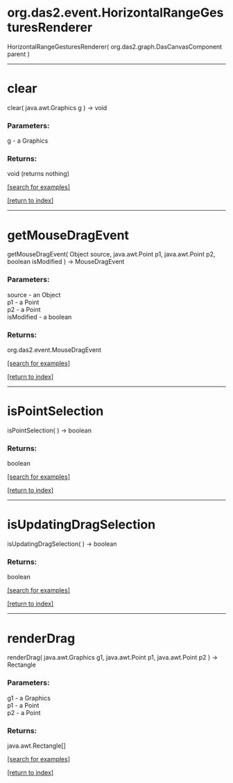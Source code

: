 # org.das2.event.HorizontalRangeGesturesRenderer
HorizontalRangeGesturesRenderer( org.das2.graph.DasCanvasComponent parent )


***
<a name="clear"></a>
# clear
clear( java.awt.Graphics g ) &rarr; void



### Parameters:
g - a Graphics

### Returns:
void (returns nothing)


<a href="https://github.com/autoplot/dev/search?q=clear&unscoped_q=clear">[search for examples]</a>

<a href="https://github.com/autoplot/documentation/blob/master/javadoc/index-all.md">[return to index]</a>

***
<a name="getMouseDragEvent"></a>
# getMouseDragEvent
getMouseDragEvent( Object source, java.awt.Point p1, java.awt.Point p2, boolean isModified ) &rarr; MouseDragEvent



### Parameters:
source - an Object
<br>p1 - a Point
<br>p2 - a Point
<br>isModified - a boolean

### Returns:
org.das2.event.MouseDragEvent


<a href="https://github.com/autoplot/dev/search?q=getMouseDragEvent&unscoped_q=getMouseDragEvent">[search for examples]</a>

<a href="https://github.com/autoplot/documentation/blob/master/javadoc/index-all.md">[return to index]</a>

***
<a name="isPointSelection"></a>
# isPointSelection
isPointSelection(  ) &rarr; boolean



### Returns:
boolean


<a href="https://github.com/autoplot/dev/search?q=isPointSelection&unscoped_q=isPointSelection">[search for examples]</a>

<a href="https://github.com/autoplot/documentation/blob/master/javadoc/index-all.md">[return to index]</a>

***
<a name="isUpdatingDragSelection"></a>
# isUpdatingDragSelection
isUpdatingDragSelection(  ) &rarr; boolean



### Returns:
boolean


<a href="https://github.com/autoplot/dev/search?q=isUpdatingDragSelection&unscoped_q=isUpdatingDragSelection">[search for examples]</a>

<a href="https://github.com/autoplot/documentation/blob/master/javadoc/index-all.md">[return to index]</a>

***
<a name="renderDrag"></a>
# renderDrag
renderDrag( java.awt.Graphics g1, java.awt.Point p1, java.awt.Point p2 ) &rarr; Rectangle



### Parameters:
g1 - a Graphics
<br>p1 - a Point
<br>p2 - a Point

### Returns:
java.awt.Rectangle[]


<a href="https://github.com/autoplot/dev/search?q=renderDrag&unscoped_q=renderDrag">[search for examples]</a>

<a href="https://github.com/autoplot/documentation/blob/master/javadoc/index-all.md">[return to index]</a>

